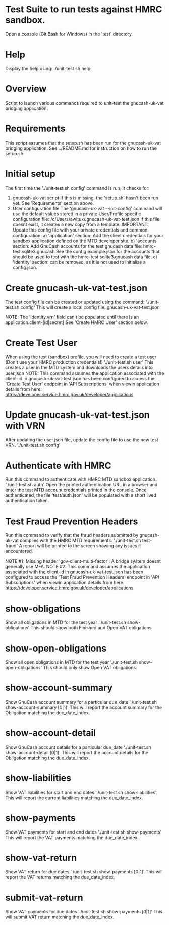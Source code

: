 # Test Suite to run tests against HMRC sandbox.
Open a console (Git Bash for Windows) in the 'test' directory.

# Help
Display the help using:
./unit-test.sh help

# Overview
Script to launch various commands required to unit-test the gnucash-uk-vat bridging application.

# Requirements
This script assumes that the setup.sh has been run for the gnucash-uk-vat bridging application.
See ../README.md for instruction on how to run the setup.sh.

# Initial setup
The first time the './unit-test.sh config' command is run, it checks for:
1. gnucash-uk-vat script
   If this is missing, the 'setup.sh' hasn't been run yet.
   See 'Requirements' section above.
2. User configuration file
   The 'gnucash-uk-vat --init-config' command will use the default values
   stored in a private User/Profile specific configuration file:
       /c/Users/awltux/.gnucash-uk-vat-test.json
   If this file doesnt exist, it creates a new copy from a template.
   IMPORTANT:
   Update this config file with your private credentials and common configuration:
     a) 'application' section: Add the client credentials for your sandbox application
        defined on the MTD developer site.
     b) 'accounts' section: Add GnuCash accounts for the test gnucash data
        file: hmrc-test.sqlite3.gnucash
        See the config.example.json for the accounts that should be used
        to test with the hmrc-test.sqlite3.gnucash data file.
     c) 'identity' section: can be removed, as it is not used to initialise a config.json.

# Create gnucash-uk-vat-test.json
The test config file can be created or updated using the command:
    './unit-test.sh config'
This will create a local config file: gnucash-uk-vat-test.json

NOTE: The 'identity.vrn' field can't be populated until there is an
      application.client-[id|secret]
      See 'Create HMRC User' section below.

# Create Test User
When using the test (sandbox) profile, you will need to create a test user (Don't use your HMRC production credentials!)
    './unit-test.sh user'
This creates a user in the MTD system and downloads the users details into user.json
NOTE: This command assumes the application associated with the client-id in
          gnucash-uk-vat-test.json
      has been configured to access the 'Create Test User' endpoint
      in 'API Subscriptions' when viewin application details from here:
      https://developer.service.hmrc.gov.uk/developer/applications

# Update gnucash-uk-vat-test.json with VRN
After updating the user.json file, update the config file to use the new test VRN.
    './unit-test.sh config'

# Authenticate with HMRC
Run this command to authenticate with HMRC MTD sandbox application.:
    './unit-test.sh auth'
Open the printed authentication URL in a browser and enter the test MTD account credentials printed in the console.
Once authenticated, the file 'test/auth.json' will be populated with a short lived authentication token.

# Test Fraud Prevention Headers
Run this command to verify that the fraud headers submitted by gnucash-uk-vat
complies with the HMRC MTD requirements.
    './unit-test.sh test-fraud'
A report will be printed to the screen showing any issues it encountered.

NOTE #1: Missing header 'gov-client-multi-factor': A bridge system doesnt generally use MFA.
NOTE #2: This command assumes the application associated with the client-id in
            gnucash-uk-vat-test.json
         has been configured to access the 'Test Fraud Prevention Headers' endpoint
         in 'API Subscriptions' when viewin application details from here:
         https://developer.service.hmrc.gov.uk/developer/applications

# show-obligations
Show all obligations in MTD for the test year
    './unit-test.sh show-obligations'
This should show both Finished and Open VAT obligations.

# show-open-obligations
Show all open obligations in MTD for the test year
    './unit-test.sh show-open-obligations'
This should only show Open VAT obligations.

# show-account-summary
Show GnuCash account summary for a particular due_date
    './unit-test.sh show-account-summary [0|1]'
This will report the account summary for the Obligation matching the due_date_index.

# show-account-detail
Show GnuCash account details for a particular due_date
    './unit-test.sh show-account-detail [0|1]'
This will report the account details for the Obligation matching the due_date_index.

# show-liabilities
Show VAT liabilities for start and end dates
    './unit-test.sh show-liabilities'
This will report the current liabilities matching the due_date_index.

# show-payments
Show VAT payments for start and end dates
    './unit-test.sh show-payments'
This will report the VAT payments matching the due_date_index.

# show-vat-return
Show VAT return for due dates
    './unit-test.sh show-payments [0|1]'
This will report the VAT returns matching the due_date_index.

# submit-vat-return
Show VAT payments for due dates
    './unit-test.sh show-payments [0|1]'
This will submit VAT return matching the due_date_index.


